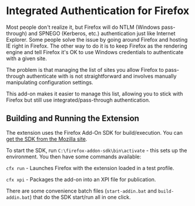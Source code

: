# Integrated Authentication for Firefox

Most people don't realize it, but Firefox will do NTLM (Windows pass-through) and SPNEGO (Kerberos, etc.) authentication just like Internet Explorer. Some people solve the issue by going around Firefox and hosting IE right in Firefox. The other way to do it is to keep Firefox as the rendering engine and tell Firefox it's OK to use Windows credentials to authenticate with a given site.

The problem is that managing the list of sites you allow Firefox to pass-through authenticate with is not straightforward and involves manually manipulating configuration settings.

This add-on makes it easier to manage this list, allowing you to stick with Firefox but still use integrated/pass-through authentication.

## Building and Running the Extension

The extension uses the Firefox Add-On SDK for build/execution. You can [get the SDK from the Mozilla site](https://developer.mozilla.org/en-US/Add-ons/SDK).

To start the SDK, run `C:\firefox-addon-sdk\bin\activate` - this sets up the environment. You then have some commands available:

`cfx run` - Launches Firefox with the extension loaded in a test profile.

`cfx xpi` - Packages the add-on into an XPI file for publication.

There are some convenience batch files (`start-addin.bat` and `build-addin.bat`) that do the SDK start/run all in one click.